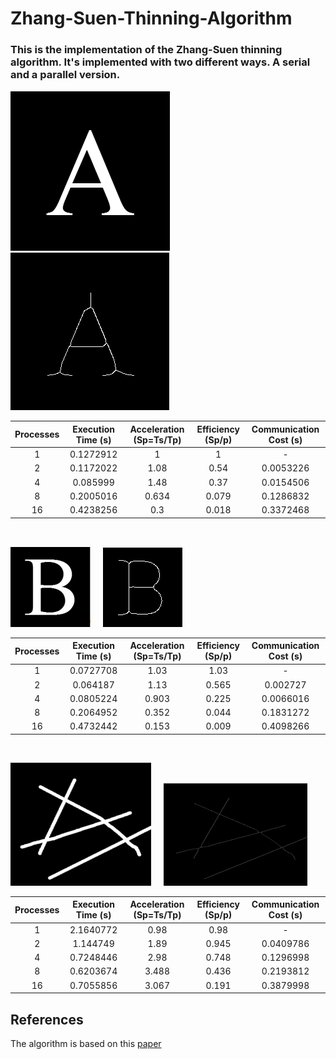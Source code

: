 # Zhang-Suen-Thinning-Algorithm

### This is the implementation of the Zhang-Suen thinning algorithm. It's implemented with two different ways. A serial and a parallel version.



![before](/examples/A/A.png) &nbsp; &nbsp; ![after](/examples/A/A_skeleton.png)

| Processes     | Execution Time (s) |Acceleration (Sp=Ts/Tp)|Efficiency (Sp/p)  | Communication Cost (s)|
|:-------------:|:------------------:|:---------------------:|:-----------------:|:---------------------:|
| 1             | 0.1272912          | 1                     | 1                 | -                     |
| 2             | 0.1172022          | 1.08                  | 0.54              | 0.0053226             |
| 4             | 0.085999           | 1.48                  | 0.37              | 0.0154506             |
| 8             | 0.2005016          | 0.634                 | 0.079             | 0.1286832             |
| 16            | 0.4238256          | 0.3                   | 0.018             | 0.3372468             |
</br>

![before](/examples/B/B.png) &nbsp; &nbsp; ![after](/examples/B/B_skeleton.png)

| Processes     | Execution Time (s) |Acceleration (Sp=Ts/Tp)|Efficiency (Sp/p)  | Communication Cost (s)|
|:-------------:|:------------------:|:---------------------:|:-----------------:|:---------------------:|
| 1             | 0.0727708          | 1.03                  | 1.03              | -                     |
| 2             | 0.064187           | 1.13                  | 0.565             | 0.002727              |
| 4             | 0.0805224          | 0.903                 | 0.225             | 0.0066016             |
| 8             | 0.2064952          | 0.352                 | 0.044             | 0.1831272             |
| 16            | 0.4732442          | 0.153                 | 0.009             | 0.4098266             |
</br>

![before](/examples/bin_lines/bin_lines.png) &nbsp; &nbsp; ![after](/examples/bin_lines/bin_lines_skeleton.png)

| Processes     | Execution Time (s) |Acceleration (Sp=Ts/Tp)|Efficiency (Sp/p)  | Communication Cost (s)|
|:-------------:|:------------------:|:---------------------:|:-----------------:|:---------------------:|
| 1             | 2.1640772          | 0.98                  | 0.98              | -                     |
| 2             | 1.144749           | 1.89                  | 0.945             | 0.0409786             |
| 4             | 0.7248446          | 2.98                  | 0.748             | 0.1296998             |
| 8             | 0.6203674          | 3.488                 | 0.436             | 0.2193812             |
| 16            | 0.7055856          | 3.067                 | 0.191             | 0.3879998             |

## References

The algorithm is based on this [paper](https://d1wqtxts1xzle7.cloudfront.net/32991163/thiniing_algo.pdf?1392347248=&response-content-disposition=inline%3B+filename%3DRESEARCH_CONTRIBUTIONS_Image_Processing.pdf&Expires=1619206421&Signature=Z7bGRaN~6EHuYZdS0kGlJ1XDnlG7UsrEs-w7GGjjlRBflE3Ik2oGGy78XjSFdNEeUYHEEzzhlLPbnDoXyo~bhTWKYdZukSV7lngACt3v6L0L4nuFXLFvHihchqqy7JkMBJE3M3ki4fJX38hKQdMQuYOll8m3dArZJ11GGtq-dtlDjxzAyHlOmmWXaQX39fYAa0Dpb4KlCLF3USC3tJoB~EXrlNRaKGupMIWsMWyXvHb1vfzNAWFDlzAO1Had1F5A-GiEQgHCoE~gJkQk0jVdwM-ZIQM7PUPoW3hly2cfYp2qsF8tdMSJn9quMrgWWFWyITyjgWvxvmLSU3ULRuWBQg__&Key-Pair-Id=APKAJLOHF5GGSLRBV4ZA)
